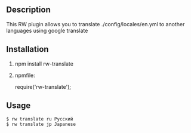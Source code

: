 Description
-----------

This RW plugin allows you to translate ./config/locales/en.yml to another languages
using google translate

Installation
------------

1. npm install rw-translate
2. npmfile:

    require('rw-translate');

Usage
-----

    $ rw translate ru Русский
    $ rw translate jp Japanese
